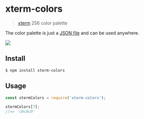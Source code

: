 # xterm-colors

> [xterm](https://en.wikipedia.org/wiki/Xterm) 256 color palette

The color palette is just a [JSON file](xterm-colors.json) and can be used anywhere.

![](https://upload.wikimedia.org/wikipedia/commons/9/95/Xterm_color_chart.png)

## Install

```
$ npm install xterm-colors
```

## Usage

```js
const xtermColors = require('xterm-colors');

xtermColors[7];
//=> 'c0c0c0'
```
